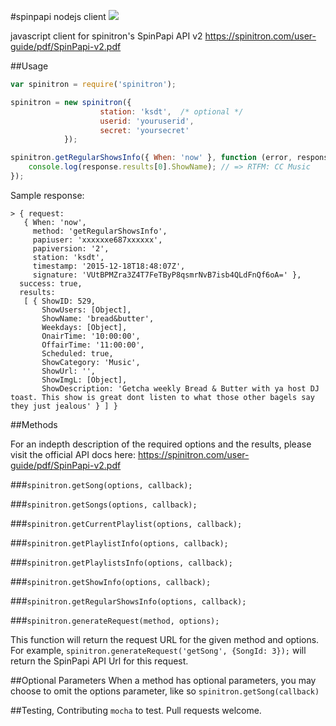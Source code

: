 #spinpapi nodejs client ![](https://travis-ci.org/ksdt/spinitron.svg?branch=master)

javascript client for spinitron's SpinPapi API v2 https://spinitron.com/user-guide/pdf/SpinPapi-v2.pdf

##Usage

```javascript
var spinitron = require('spinitron');

spinitron = new spinitron({
                    station: 'ksdt',  /* optional */
                    userid: 'youruserid',
                    secret: 'yoursecret'
            });

spinitron.getRegularShowsInfo({ When: 'now' }, function (error, response) {
    console.log(response.results[0].ShowName); // => RTFM: CC Music
});
```

Sample response: 
```
> { request:
   { When: 'now',
     method: 'getRegularShowsInfo',
     papiuser: 'xxxxxxe687xxxxxx',
     papiversion: '2',
     station: 'ksdt',
     timestamp: '2015-12-18T18:48:07Z',
     signature: 'VUtBPMZra3Z4T7FeTByP8qsmrNvB7isb4QLdFnQf6oA=' },
  success: true,
  results:
   [ { ShowID: 529,
       ShowUsers: [Object],
       ShowName: 'bread&butter',
       Weekdays: [Object],
       OnairTime: '10:00:00',
       OffairTime: '11:00:00',
       Scheduled: true,
       ShowCategory: 'Music',
       ShowUrl: '',
       ShowImgL: [Object],
       ShowDescription: 'Getcha weekly Bread & Butter with ya host DJ toast. This show is great dont listen to what those other bagels say they just jealous' } ] }
```

##Methods

For an indepth description of the required options and the results, please visit the official API docs here: https://spinitron.com/user-guide/pdf/SpinPapi-v2.pdf

###`spinitron.getSong(options, callback);`

###`spinitron.getSongs(options, callback);`

###`spinitron.getCurrentPlaylist(options, callback);`

###`spinitron.getPlaylistInfo(options, callback);`

###`spinitron.getPlaylistsInfo(options, callback);`

###`spinitron.getShowInfo(options, callback);`

###`spinitron.getRegularShowsInfo(options, callback);`

###`spinitron.generateRequest(method, options);`

This function will return the request URL for the given method and options. For example, `spinitron.generateRequest('getSong', {SongId: 3});` will return the SpinPapi API Url for this request.

##Optional Parameters
When a method has optional parameters, you may choose to omit the options parameter, like so `spinitron.getSong(callback)`

##Testing, Contributing
`mocha` to test. Pull requests welcome. 
